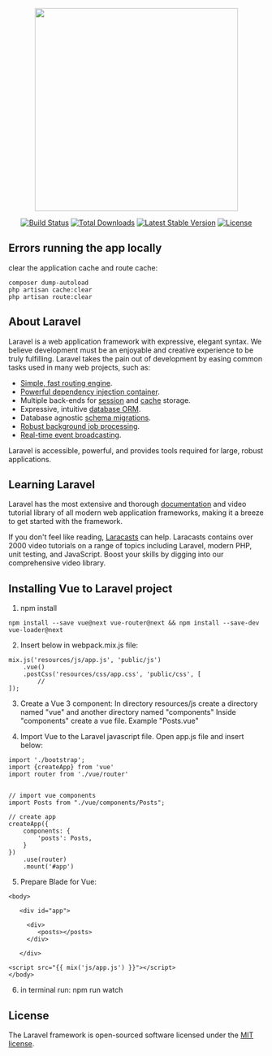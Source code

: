 <p align="center"><a href="https://laravel.com" target="_blank"><img src="https://raw.githubusercontent.com/laravel/art/master/logo-lockup/5%20SVG/2%20CMYK/1%20Full%20Color/laravel-logolockup-cmyk-red.svg" width="400"></a></p>

<p align="center">
<a href="https://travis-ci.org/laravel/framework"><img src="https://travis-ci.org/laravel/framework.svg" alt="Build Status"></a>
<a href="https://packagist.org/packages/laravel/framework"><img src="https://img.shields.io/packagist/dt/laravel/framework" alt="Total Downloads"></a>
<a href="https://packagist.org/packages/laravel/framework"><img src="https://img.shields.io/packagist/v/laravel/framework" alt="Latest Stable Version"></a>
<a href="https://packagist.org/packages/laravel/framework"><img src="https://img.shields.io/packagist/l/laravel/framework" alt="License"></a>
</p>

## Errors running the app locally

clear the application cache and route cache:

```
composer dump-autoload
php artisan cache:clear
php artisan route:clear
```

## About Laravel

Laravel is a web application framework with expressive, elegant syntax. We believe development must be an enjoyable and
creative experience to be truly fulfilling. Laravel takes the pain out of development by easing common tasks used in
many web projects, such as:

- [Simple, fast routing engine](https://laravel.com/docs/routing).
- [Powerful dependency injection container](https://laravel.com/docs/container).
- Multiple back-ends for [session](https://laravel.com/docs/session) and [cache](https://laravel.com/docs/cache)
  storage.
- Expressive, intuitive [database ORM](https://laravel.com/docs/eloquent).
- Database agnostic [schema migrations](https://laravel.com/docs/migrations).
- [Robust background job processing](https://laravel.com/docs/queues).
- [Real-time event broadcasting](https://laravel.com/docs/broadcasting).

Laravel is accessible, powerful, and provides tools required for large, robust applications.

## Learning Laravel

Laravel has the most extensive and thorough [documentation](https://laravel.com/docs) and video tutorial library of all
modern web application frameworks, making it a breeze to get started with the framework.

If you don't feel like reading, [Laracasts](https://laracasts.com) can help. Laracasts contains over 2000 video
tutorials on a range of topics including Laravel, modern PHP, unit testing, and JavaScript. Boost your skills by digging
into our comprehensive video library.

## Installing Vue to Laravel project
1. npm install
```
npm install --save vue@next vue-router@next && npm install --save-dev vue-loader@next
```


2. Insert below in webpack.mix.js file:
```
mix.js('resources/js/app.js', 'public/js')
    .vue()
    .postCss('resources/css/app.css', 'public/css', [
        //
]);
````


3. Create a Vue 3 component:
In directory resources/js create a directory named "vue" and another directory named "components"
Inside "components" create a vue file. Example "Posts.vue"


4. Import Vue to the Laravel javascript file. Open app.js file and insert below:
```
import './bootstrap';
import {createApp} from 'vue'
import router from './vue/router'


// import vue components
import Posts from "./vue/components/Posts";

// create app
createApp({
    components: {
        'posts': Posts,
    }
})
    .use(router)
    .mount('#app')
```


5. Prepare Blade for Vue:
```
<body>

   <div id="app">

     <div>
        <posts></posts>
     </div>
 
   </div>

<script src="{{ mix('js/app.js') }}"></script>
</body>
```



6. in terminal run: npm run watch


## License

The Laravel framework is open-sourced software licensed under the [MIT license](https://opensource.org/licenses/MIT).
